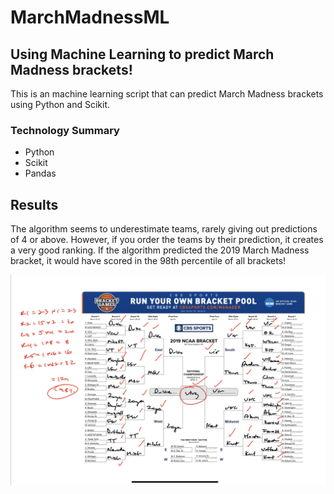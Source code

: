 # MarchMadnessML #
## Using Machine Learning to predict March Madness brackets! ##

This is an machine learning script that can predict March Madness brackets using Python and Scikit.

### Technology Summary ###
* Python
* Scikit
* Pandas

## Results ##

The algorithm seems to underestimate teams, rarely giving out predictions of 4 or above. However, if you order the teams by their prediction, it creates a very good ranking.
If the algorithm predicted the 2019 March Madness bracket, it would have scored in the 98th percentile of all brackets!

![2019 Bracket](/2019.jpeg)
